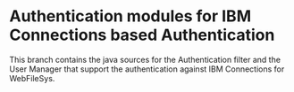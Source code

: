 Authentication modules for IBM Connections based Authentication
===============================================================

This branch contains the java sources for the Authentication filter and the User Manager that support the authentication against IBM Connections for WebFileSys.

